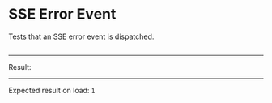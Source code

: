 # SSE Error Event

Tests that an SSE error event is dispatched.

<div data-signals-result="0" data-on-load="@get('/tests/sse_error_event/data')"
  data-on-datastar-sse="events.innerHTML += evt.detail.type + '\n'; evt.detail.type == 'error' && $result++">
  <pre id="events"></pre>
  <hr />
  Result:
  <code id="result" data-text="$result"></code>
  <hr />
  Expected result on load: <code>1</code>
</div>